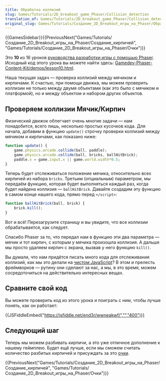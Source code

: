 ```yaml
---
title: Обработка коллизий
slug: Games/Tutorials/2D_breakout_game_Phaser/Collision_detection
translation_of: Games/Tutorials/2D_breakout_game_Phaser/Collision_detection
original_slug: Games/Tutorials/Создание_2D_Breakout_игры_на_Phaser/Обработка_коллизий
---
```


{{GamesSidebar}}{{PreviousNext("Games/Tutorials/Создание_2D_Breakout_игры_на_Phaser/Создание_кирпичей", "Games/Tutorials/Создание_2D_Breakout_игры_на_Phaser/Очки")}}

Это **10** из 16 уроков [руководства разработки игры с помощью Phaser](/ru/docs/Games/Tutorials/%D0%A1%D0%BE%D0%B7%D0%B4%D0%B0%D0%BD%D0%B8%D0%B5_2D_Breakout_%D0%B8%D0%B3%D1%80%D1%8B_%D0%BD%D0%B0_Phaser). Исходный код этого урока вы можете найти здесь: [Gamedev-Phaser-Content-Kit/demos/lesson10.html](https://github.com/end3r/Gamedev-Phaser-Content-Kit/blob/gh-pages/demos/lesson10.html).

Наша текущая задач — проверка коллизий между мячиком и кирпичами. К счастью, при помощи движка, мы можем проверить коллизии не только между двумя объектами (как это было с мячиком и платформой), но и между объектом и набором других объектов.

## Проверяем коллизии Мячик/Кирпич

Физический движок облегчает очень многие задачи — нам понадобится, всего лишь, несколько простых кусочков кода. Для начала, добавим в функцию `update()` строчку проверки коллизий между мячиком и кирпичами, как показано ниже:

```js
function update() {
    game.physics.arcade.collide(ball, paddle);
    game.physics.arcade.collide(ball, bricks, ballHitBrick);
    paddle.x = game.input.x || game.world.width*0.5;
}
```

Теперь будет отслеживаться положение мячика, относительно всех кирпичей из набора `bricks`. Третьим (опциальным) параметром, мы передаём функцию, которая будет выполняться каждый раз, когда будет найдена коллизия — `ballHitBrick`. Давайте создадим эту функцию в самом конце нашего кода, прямо перед `</script>`:

```js
function ballHitBrick(ball, brick) {
    brick.kill();
}
```

Вот и всё! Перезагрузите страницу и вы увидите, что все коллизии обрабатывается, как следует.

Спасибо Phaser за то, что передал нам в функцию эти два параметра — мячик и тот кирпич, с которым у мячика произошла коллизия. А дальше мы просто удаляем кирпич с экрана, вызвав у него функцию `kill()`.

Вы думали, что нам придётся писать много кода для отслеживания коллизий, как мы это делали на [чистом JavaScript](/ru/docs/Games/Workflows/2D_Breakout_game_pure_JavaScript/Collision_detection)? В этом и прелесть фреймворков — рутину они сделают за нас, а мы, в это время, можем сосредоточиться на действительно интересных вещах.

## Сравните свой код

Вы можете проверить код из этого урока и поиграть с ним, чтобы лучше понять, как он работает:

{{JSFiddleEmbed("https://jsfiddle.net/end3r/wwneakwf/","","400")}}

## Следующий шаг

Теперь мы можем разбивать кирпичи, а это уже отличное дополнение к нашему геймплею. Будет ещё лучше, если мы сможем считать количество разбитых кирпичей и присуждать за это [очки](/ru/docs/Games/Tutorials/%D0%A1%D0%BE%D0%B7%D0%B4%D0%B0%D0%BD%D0%B8%D0%B5_2D_Breakout_%D0%B8%D0%B3%D1%80%D1%8B_%D0%BD%D0%B0_Phaser/%D0%9E%D1%87%D0%BA%D0%B8).

{{PreviousNext("Games/Tutorials/Создание_2D_Breakout_игры_на_Phaser/Создание_кирпичей", "Games/Tutorials/Создание_2D_Breakout_игры_на_Phaser/Очки")}}
